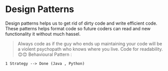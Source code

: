 # Design Patterns
Design patterns helps us to get rid of dirty code and write efficient code. These patterns helps format code so future coders can read and new functionality it without much hassel. 
> Always code as if the guy who ends up maintaining your code will be a violent psychopath who knows where you live. Code for readability.😊😊
Behavioural Pattern : 

    1 Strategy --> Done (Java , Python)
